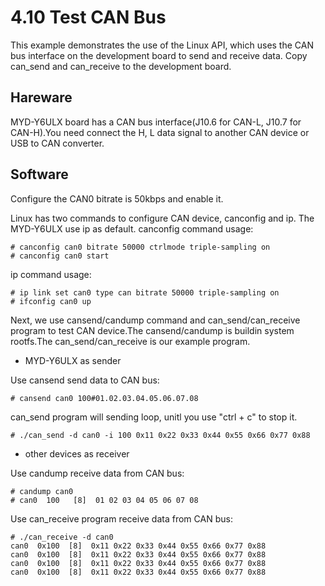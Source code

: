 # 4.10 Test CAN Bus

This example demonstrates the use of the Linux API, which uses the CAN bus interface on the development board to send and receive data. Copy can_send and can_receive to the development board. 

## Hareware
MYD-Y6ULX board has a CAN bus interface(J10.6 for CAN-L, J10.7 for CAN-H).You need connect the H, L data signal to another CAN device or USB to CAN converter.

## Software

Configure the CAN0 bitrate is 50kbps and enable it.

Linux has two commands to configure CAN device, canconfig and ip. The MYD-Y6ULX use ip as default.
canconfig command usage:
```
# canconfig can0 bitrate 50000 ctrlmode triple-sampling on
# canconfig can0 start
```
ip command usage:
```
# ip link set can0 type can bitrate 50000 triple-sampling on
# ifconfig can0 up
```

Next, we use cansend/candump command and can_send/can_receive program to test CAN device.The cansend/candump is buildin system rootfs.The can_send/can_receive is our example program.

- MYD-Y6ULX as sender

Use cansend send data to CAN bus:
```
# cansend can0 100#01.02.03.04.05.06.07.08
```

can_send program will sending loop, unitl you use "ctrl + c" to stop it.
```
# ./can_send -d can0 -i 100 0x11 0x22 0x33 0x44 0x55 0x66 0x77 0x88
```

- other devices as receiver

Use candump receive data from CAN bus:
```
# candump can0
# can0  100   [8]  01 02 03 04 05 06 07 08
```
Use can_receive program receive data from CAN bus:
```
# ./can_receive -d can0
can0  0x100  [8]  0x11 0x22 0x33 0x44 0x55 0x66 0x77 0x88 
can0  0x100  [8]  0x11 0x22 0x33 0x44 0x55 0x66 0x77 0x88 
can0  0x100  [8]  0x11 0x22 0x33 0x44 0x55 0x66 0x77 0x88 
can0  0x100  [8]  0x11 0x22 0x33 0x44 0x55 0x66 0x77 0x88
```
